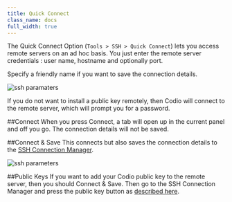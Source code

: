 ```yaml
---
title: Quick Connect
class_name: docs
full_width: true
---
```


The Quick Connect Option (`Tools > SSH > Quick Connect`) lets you access remote servers on an ad hoc basis. You just enter the remote server credentials : user name, hostname and optionally port.

Specify a friendly name if you want to save the connection details.

<img alt="ssh paramaters" src="/img/docs/ssh-parms.png" class="simple"/>

If you do not want to install a public key remotely, then Codio will connect to the remote server, which will prompt you for a password.

##Connect
When you press Connect, a tab will open up in the current panel and off you go. The connection details will not be saved.

##Connect & Save
This connects but also saves the connection details to the [SSH Connection Manager](/docs/ide/tools/ssh/ssh-manager/).

![ssh parameters](/img/docs/ssh-tab.png)

##Public Keys
If you want to add your Codio public key to the remote server, then you should Connect & Save. Then go to the SSH Connection Manager and press the public key button as [described here](/docs/ide/tools/ssh/ssh-manager).
